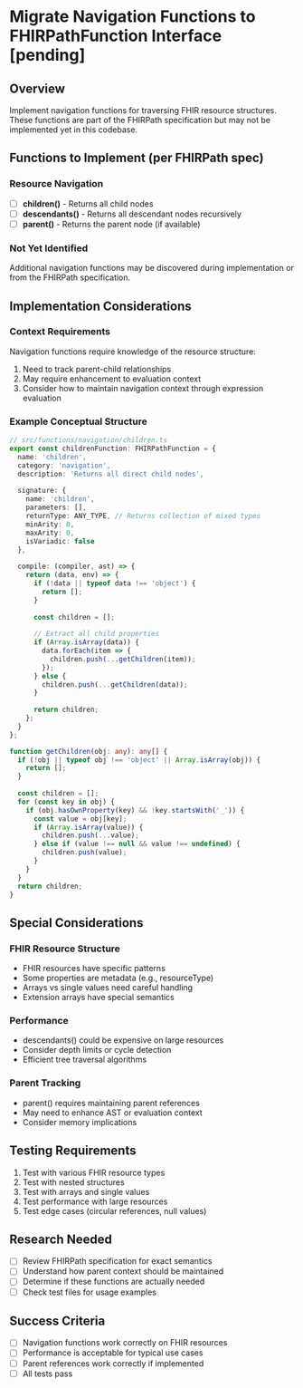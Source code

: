 # Migrate Navigation Functions to FHIRPathFunction Interface [pending]

## Overview
Implement navigation functions for traversing FHIR resource structures. These functions are part of the FHIRPath specification but may not be implemented yet in this codebase.

## Functions to Implement (per FHIRPath spec)

### Resource Navigation
- [ ] **children()** - Returns all child nodes
- [ ] **descendants()** - Returns all descendant nodes recursively  
- [ ] **parent()** - Returns the parent node (if available)

### Not Yet Identified
Additional navigation functions may be discovered during implementation or from the FHIRPath specification.

## Implementation Considerations

### Context Requirements
Navigation functions require knowledge of the resource structure:
1. Need to track parent-child relationships
2. May require enhancement to evaluation context
3. Consider how to maintain navigation context through expression evaluation

### Example Conceptual Structure
```typescript
// src/functions/navigation/children.ts
export const childrenFunction: FHIRPathFunction = {
  name: 'children',
  category: 'navigation',
  description: 'Returns all direct child nodes',
  
  signature: {
    name: 'children',
    parameters: [],
    returnType: ANY_TYPE, // Returns collection of mixed types
    minArity: 0,
    maxArity: 0,
    isVariadic: false
  },
  
  compile: (compiler, ast) => {
    return (data, env) => {
      if (!data || typeof data !== 'object') {
        return [];
      }
      
      const children = [];
      
      // Extract all child properties
      if (Array.isArray(data)) {
        data.forEach(item => {
          children.push(...getChildren(item));
        });
      } else {
        children.push(...getChildren(data));
      }
      
      return children;
    };
  }
};

function getChildren(obj: any): any[] {
  if (!obj || typeof obj !== 'object' || Array.isArray(obj)) {
    return [];
  }
  
  const children = [];
  for (const key in obj) {
    if (obj.hasOwnProperty(key) && !key.startsWith('_')) {
      const value = obj[key];
      if (Array.isArray(value)) {
        children.push(...value);
      } else if (value !== null && value !== undefined) {
        children.push(value);
      }
    }
  }
  return children;
}
```

## Special Considerations

### FHIR Resource Structure
- FHIR resources have specific patterns
- Some properties are metadata (e.g., resourceType)
- Arrays vs single values need careful handling
- Extension arrays have special semantics

### Performance
- descendants() could be expensive on large resources
- Consider depth limits or cycle detection
- Efficient tree traversal algorithms

### Parent Tracking
- parent() requires maintaining parent references
- May need to enhance AST or evaluation context
- Consider memory implications

## Testing Requirements
1. Test with various FHIR resource types
2. Test with nested structures
3. Test with arrays and single values
4. Test performance with large resources
5. Test edge cases (circular references, null values)

## Research Needed
- [ ] Review FHIRPath specification for exact semantics
- [ ] Understand how parent context should be maintained
- [ ] Determine if these functions are actually needed
- [ ] Check test files for usage examples

## Success Criteria
- [ ] Navigation functions work correctly on FHIR resources
- [ ] Performance is acceptable for typical use cases
- [ ] Parent references work correctly if implemented
- [ ] All tests pass